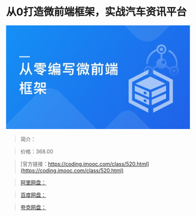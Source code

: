 # 从0打造微前端框架，实战汽车资讯平台

![img](../../assets/60d44ede0802f6b705400304.jpg)

> 简介：

> 价格：368.00

> [官方链接：https://coding.imooc.com/class/520.html](https://coding.imooc.com/class/520.html)

> [阿里网盘：]()

> [百度网盘：]()

> [夸克网盘：]()
